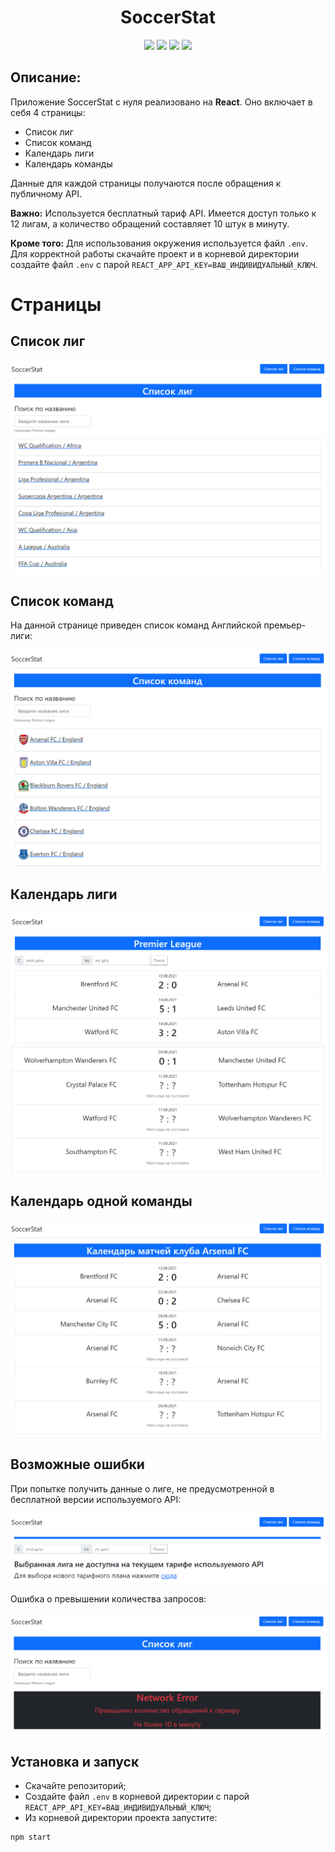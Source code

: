 <h1 align="center">SoccerStat</h1>

<p align="center">
<img src="https://img.shields.io/badge/react-17.0.2-blue">
<img src="https://img.shields.io/badge/made%20by-EmonamontE-green">
<img src="https://img.shields.io/badge/version-1.0.0-brightgreen">
<a href="https://codeclimate.com/github/EmonamontE/SoccerStat/maintainability"><img src="https://api.codeclimate.com/v1/badges/699b23798865795cbafc/maintainability" /></a>
</p>

## Описание:

Приложение SoccerStat с нуля реализовано на **React**. Оно включает в себя 4 страницы:

- Список лиг
- Список команд
- Календарь лиги
- Календарь команды

Данные для каждой страницы получаются после обращения к публичному API.

**Важно:** Используется бесплатный тариф API. Имеется доступ только к 12 лигам, а количество обращений составляет 10 штук в минуту.

**Кроме того:** Для использования окружения используется файл `.env`. Для корректной работы скачайте проект и в корневой
директории создайте файл `.env` с парой `REACT_APP_API_KEY=ВАШ_ИНДИВИДУАЛЬНЫЙ_КЛЮЧ`.

# Страницы

## Список лиг

![picture](https://github.com/EmonamontE/SoccerStat/blob/main/readme_assets/ListOfLeagues.PNG)

## Список команд

На данной странице приведен список команд Английской премьер-лиги:

![picture](https://github.com/EmonamontE/SoccerStat/blob/main/readme_assets/ListOfTeams.PNG)

## Календарь лиги

![picture](https://github.com/EmonamontE/SoccerStat/blob/main/readme_assets/LeagueCalendar_1.PNG)
![picture](https://github.com/EmonamontE/SoccerStat/blob/main/readme_assets/LeagueCalendar_2.PNG)

## Календарь одной команды

![picture](https://github.com/EmonamontE/SoccerStat/blob/main/readme_assets/TeamCalendar.PNG)

## Возможные ошибки

При попытке получить данные о лиге, не предусмотренной в бесплатной версии используемого API:

![picture](https://github.com/EmonamontE/SoccerStat/blob/main/readme_assets/LeaguesError.PNG)

Ошибка о превышении количества запросов:

![picture](https://github.com/EmonamontE/SoccerStat/blob/main/readme_assets/RequestError.PNG)

## Установка и запуск

- Скачайте репозиторий;
- Создайте файл `.env` в корневой директории с парой `REACT_APP_API_KEY=ВАШ_ИНДИВИДУАЛЬНЫЙ_КЛЮЧ`;
- Из корневой директории проекта запустите:
```
npm start
```